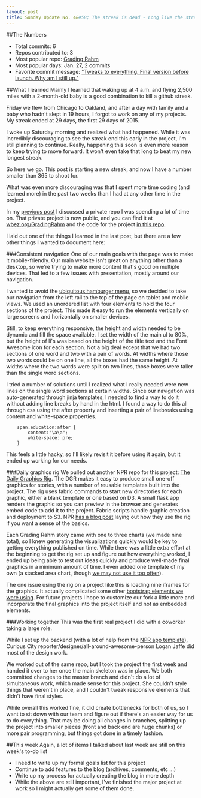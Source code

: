 ```yaml
---
layout: post
title: Sunday Update No. 4&#58; The streak is dead - Long live the streak
---
```


##The Numbers
* Total commits: 6
* Repos contributed to: 3
* Most popular repo: [Grading Rahm](https://github.com/wbez/GradingRahm)
* Most popular days: Jan. 27, 2 commits
* Favorite commit message: ["Tweaks to everything. Final version before launch. Why am I still up."](https://github.com/wbez/GradingRahm/commit/15cdc4b3c88f26af9394fc3bd40f4be3bf033258) 

##What I learned
Mainly I learned that waking up at 4 a.m. and flying 2,500 miles with a 2-month-old baby is a good combination to kill a github streak.

Friday we flew from Chicago to Oakland, and after a day with family and a baby who hadn't slept in 19 hours, I forgot to work on any of my projects. My streak ended at 29 days, the first 29 days of 2015.

I woke up Saturday morning and realized what had happened. While it was incredibly discouraging to see the streak end this early in the project, I'm still planning to continue. Really, happening this soon is even more reason to keep trying to move forward. It won't even take that long to beat my new longest streak.

So here we go. This post is starting a new streak, and now I have a number smaller than 365 to shoot for.

What was even more discouraging was that I spent more time coding (and learned more) in the past two weeks than I had at any other time in the project.

In my [previous post](http://chagan.github.io/sunday-update-3/) I discussed a private repo I was spending a lot of time on. That private project is now public, and you can find it at [wbez.org/GradingRahm](http://interactive.wbez.org/gradingrahm) and the code for the project [in this repo](https://github.com/wbez/GradingRahm).

I laid out one of the things I learned in the last post, but there are a few other things I wanted to document here:

###Consistent navigation
One of our main goals with the page was to make it mobile-friendly. Our main website isn't great on anything other than a desktop, so we're trying to make more content that's good on multiple devices. That led to a few issues with presentation, mostly around our navigation. 

I wanted to avoid the [ubiquitous hamburger menu](http://blog.manbolo.com/2014/06/30/apple-on-hamburger-menus), so we decided to take our navigation from the left rail to the top of the page on tablet and mobile views. We used an unordered list with four elements to hold the four sections of the project. This made it easy to run the elements vertically on large screens and horizontally on smaller devices. 

Still, to keep everything responsive, the height and width needed to be dynamic and fill the space available. I set the width of the main ul to 80%, but the height of li's was based on the height of the title text and the Font Awesome icon for each section. Not a big deal except that we had two sections of one word and two with a pair of words. At widths where those two words could be on one line, all the boxes had the same height. At widths where the two words were split on two lines, those boxes were taller than the single word sections.

I tried a number of solutions until I realized what I really needed were new lines on the single word sections at certain widths. Since our navigation was auto-generated through jinja templates, I needed to find a way to do it without adding line breaks by hand in the html. I found a way to do this all through css using the after property and inserting a pair of linebreaks using content and white-space properties.

```
    span.education:after {
        content:"\a\a";
        white-space: pre;
    }
```

This feels a little hacky, so I'll likely revisit it before using it again, but it ended up working for our needs.

###Daily graphics rig
We pulled out another NPR repo for this project: [The Daily Graphics Rig](https://github.com/nprapps/dailygraphics). The DGR makes it easy to produce small one-off graphics for stories, with a number of reusable templates built into the project. The rig uses fabric commands to start new directories for each graphic, either a blank template or one based on D3. A small flask app renders the graphic so you can preview in the browser and generates embed code to add it to the project. Fabric scripts handle graphic creation and deployment to S3. NPR [has a blog post](http://blog.apps.npr.org/2014/05/27/dailygraphics.html) laying out how they use the rig if you want a sense of the basics.

Each Grading Rahm story came with one to three charts (we made nine total), so I knew generating the visualizations quickly would be key to getting everything published on time. While there was a little extra effort at the beginning to get the rig set up and figure out how everything worked, I ended up being able to test out ideas quickly and produce well-made final graphics in a minimum amount of time. I even added one template of my own (a stacked area chart, though [we may not use it too often](http://vizwiz.blogspot.com/2012/10/stacked-area-chart-vs-line-chart-great.html)).

The one issue using the rig on a project like this is loading nine iframes for the graphics. It actually complicated some other [bootstrap elements we were using](http://getbootstrap.com/javascript/#scrollspy). For future projects I hope to customize our fork a little more and incorporate the final graphics into the project itself and not as embedded elements.

###Working together
This was the first real project I did with a coworker taking a large role. 

While I set up the backend (with a lot of help from the [NPR app template](https://github.com/nprapps/app-template)), Curious City reporter/designer/all-around-awesome-person Logan Jaffe did most of the design work.

We worked out of the same repo, but I took the project the first week and handed it over to her once the main skeleton was in place. We both committed changes to the master branch and didn't do a lot of simultaneous work, which made sense for this project. She couldn't style things that weren't in place, and I couldn't tweak responsive elements that didn't have final styles.

While overall this worked fine, it did create bottlenecks for both of us, so I want to sit down with our team and figure out if there's an easier way for us to do everything. That may be doing all changes in branches, splitting up the project into smaller pieces (front and back end are huge chunks) or more pair programming, but things got done in a timely fashion.

##This week
Again, a lot of items I talked about last week are still on this week's to-do list

* I need to write up my formal goals list for this project
* Continue to add features to the blog (archives, comments, etc ...)
* Write up my process for actually creating the blog in more depth
* While the above are still important, I've finished the major project at work so I might actually get some of them done.